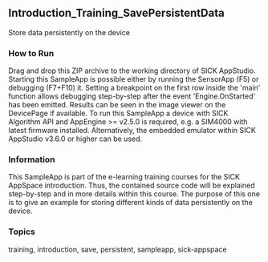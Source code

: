 ## Introduction_Training_SavePersistentData
Store data persistently on the device

### How to Run
Drag and drop this ZIP archive to the working directory of SICK AppStudio.
Starting this SampleApp is possible either by running the SensorApp (F5) or
debugging (F7+F10) it. Setting a breakpoint on the first row inside the 'main'
function allows debugging step-by-step after the event 'Engine.OnStarted' has
been emitted. Results can be seen in the image viewer on the DevicePage if
available.
To run this SampleApp a device with SICK Algorithm API and AppEngine >= v2.5.0
is required, e.g. a SIM4000 with latest firmware installed. Alternatively, the
embedded emulator within SICK AppStudio v3.6.0 or higher can be used.

### Information
This SampleApp is part of the e-learning training courses for the SICK AppSpace
introduction. Thus, the contained source code will be explained step-by-step and
in more details within this course.
The purpose of this one is to give an example for storing different kinds of
data persistently on the device.

### Topics
training, introduction, save, persistent, sampleapp, sick-appspace

